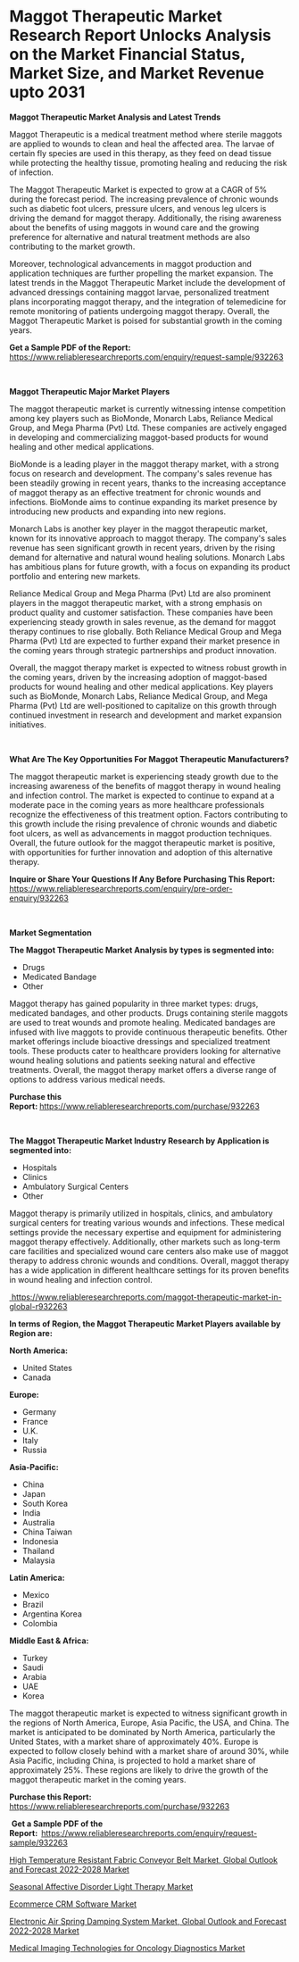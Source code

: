 <p><h1>Maggot Therapeutic Market Research Report Unlocks Analysis on the Market Financial Status, Market Size, and Market Revenue upto 2031</h1></p><p><strong>Maggot Therapeutic Market Analysis and Latest Trends</strong></p>
<p><p>Maggot Therapeutic is a medical treatment method where sterile maggots are applied to wounds to clean and heal the affected area. The larvae of certain fly species are used in this therapy, as they feed on dead tissue while protecting the healthy tissue, promoting healing and reducing the risk of infection.</p><p>The Maggot Therapeutic Market is expected to grow at a CAGR of 5% during the forecast period. The increasing prevalence of chronic wounds such as diabetic foot ulcers, pressure ulcers, and venous leg ulcers is driving the demand for maggot therapy. Additionally, the rising awareness about the benefits of using maggots in wound care and the growing preference for alternative and natural treatment methods are also contributing to the market growth.</p><p>Moreover, technological advancements in maggot production and application techniques are further propelling the market expansion. The latest trends in the Maggot Therapeutic Market include the development of advanced dressings containing maggot larvae, personalized treatment plans incorporating maggot therapy, and the integration of telemedicine for remote monitoring of patients undergoing maggot therapy. Overall, the Maggot Therapeutic Market is poised for substantial growth in the coming years.</p></p>
<p><strong>Get a Sample PDF of the Report:&nbsp;</strong> <a href="https://www.reliableresearchreports.com/enquiry/request-sample/932263">https://www.reliableresearchreports.com/enquiry/request-sample/932263</a></p>
<p>&nbsp;</p>
<p><strong>Maggot Therapeutic Major Market Players</strong></p>
<p><p>The maggot therapeutic market is currently witnessing intense competition among key players such as BioMonde, Monarch Labs, Reliance Medical Group, and Mega Pharma (Pvt) Ltd. These companies are actively engaged in developing and commercializing maggot-based products for wound healing and other medical applications.</p><p>BioMonde is a leading player in the maggot therapy market, with a strong focus on research and development. The company's sales revenue has been steadily growing in recent years, thanks to the increasing acceptance of maggot therapy as an effective treatment for chronic wounds and infections. BioMonde aims to continue expanding its market presence by introducing new products and expanding into new regions.</p><p>Monarch Labs is another key player in the maggot therapeutic market, known for its innovative approach to maggot therapy. The company's sales revenue has seen significant growth in recent years, driven by the rising demand for alternative and natural wound healing solutions. Monarch Labs has ambitious plans for future growth, with a focus on expanding its product portfolio and entering new markets.</p><p>Reliance Medical Group and Mega Pharma (Pvt) Ltd are also prominent players in the maggot therapeutic market, with a strong emphasis on product quality and customer satisfaction. These companies have been experiencing steady growth in sales revenue, as the demand for maggot therapy continues to rise globally. Both Reliance Medical Group and Mega Pharma (Pvt) Ltd are expected to further expand their market presence in the coming years through strategic partnerships and product innovation.</p><p>Overall, the maggot therapy market is expected to witness robust growth in the coming years, driven by the increasing adoption of maggot-based products for wound healing and other medical applications. Key players such as BioMonde, Monarch Labs, Reliance Medical Group, and Mega Pharma (Pvt) Ltd are well-positioned to capitalize on this growth through continued investment in research and development and market expansion initiatives.</p></p>
<p>&nbsp;</p>
<p><strong>What Are The Key Opportunities For Maggot Therapeutic Manufacturers?</strong></p>
<p><p>The maggot therapeutic market is experiencing steady growth due to the increasing awareness of the benefits of maggot therapy in wound healing and infection control. The market is expected to continue to expand at a moderate pace in the coming years as more healthcare professionals recognize the effectiveness of this treatment option. Factors contributing to this growth include the rising prevalence of chronic wounds and diabetic foot ulcers, as well as advancements in maggot production techniques. Overall, the future outlook for the maggot therapeutic market is positive, with opportunities for further innovation and adoption of this alternative therapy.</p></p>
<p><strong>Inquire or Share Your Questions If Any Before Purchasing This Report:</strong> <a href="https://www.reliableresearchreports.com/enquiry/pre-order-enquiry/932263">https://www.reliableresearchreports.com/enquiry/pre-order-enquiry/932263</a></p>
<p>&nbsp;</p>
<p><strong>Market Segmentation</strong></p>
<p><strong>The Maggot Therapeutic Market Analysis by types is segmented into:</strong></p>
<p><ul><li>Drugs</li><li>Medicated Bandage</li><li>Other</li></ul></p>
<p><p>Maggot therapy has gained popularity in three market types: drugs, medicated bandages, and other products. Drugs containing sterile maggots are used to treat wounds and promote healing. Medicated bandages are infused with live maggots to provide continuous therapeutic benefits. Other market offerings include bioactive dressings and specialized treatment tools. These products cater to healthcare providers looking for alternative wound healing solutions and patients seeking natural and effective treatments. Overall, the maggot therapy market offers a diverse range of options to address various medical needs.</p></p>
<p><strong>Purchase this Report:&nbsp;</strong><a href="https://www.reliableresearchreports.com/purchase/932263">https://www.reliableresearchreports.com/purchase/932263</a></p>
<p>&nbsp;</p>
<p><strong>The Maggot Therapeutic Market Industry Research by Application is segmented into:</strong></p>
<p><ul><li>Hospitals</li><li>Clinics</li><li>Ambulatory Surgical Centers</li><li>Other</li></ul></p>
<p><p>Maggot therapy is primarily utilized in hospitals, clinics, and ambulatory surgical centers for treating various wounds and infections. These medical settings provide the necessary expertise and equipment for administering maggot therapy effectively. Additionally, other markets such as long-term care facilities and specialized wound care centers also make use of maggot therapy to address chronic wounds and conditions. Overall, maggot therapy has a wide application in different healthcare settings for its proven benefits in wound healing and infection control.</p></p>
<p><a href="https://www.reliableresearchreports.com/maggot-therapeutic-market-in-global-r932263">&nbsp;https://www.reliableresearchreports.com/maggot-therapeutic-market-in-global-r932263</a></p>
<p><strong>In terms of Region, the Maggot Therapeutic Market Players available by Region are:</strong></p>
<p>
    <p> <strong> North America: </strong>
        <ul>
            <li>United States</li>
            <li>Canada</li>
        </ul>
        </p> 
    <p> <strong> Europe: </strong>
        <ul>
            <li>Germany</li>
            <li>France</li>
            <li>U.K.</li>
            <li>Italy</li>
            <li>Russia</li>
        </ul>
        </p> 
    <p> <strong> Asia-Pacific: </strong>
        <ul>
            <li>China</li>
            <li>Japan</li>
            <li>South Korea</li>
            <li>India</li>
            <li>Australia</li>
            <li>China Taiwan</li>
            <li>Indonesia</li>
            <li>Thailand</li>
            <li>Malaysia</li>
        </ul>
        </p> 
    <p> <strong> Latin America: </strong>
        <ul>
            <li>Mexico</li>
            <li>Brazil</li>
            <li>Argentina Korea</li>
            <li>Colombia</li>
        </ul>
        </p> 
    <p> <strong> Middle East & Africa: </strong>
        <ul>
            <li>Turkey</li>
            <li>Saudi</li>
            <li>Arabia</li>
            <li>UAE</li>
            <li>Korea</li>
        </ul>
    </p>
    </p>
<p><p>The maggot therapeutic market is expected to witness significant growth in the regions of North America, Europe, Asia Pacific, the USA, and China. The market is anticipated to be dominated by North America, particularly the United States, with a market share of approximately 40%. Europe is expected to follow closely behind with a market share of around 30%, while Asia Pacific, including China, is projected to hold a market share of approximately 25%. These regions are likely to drive the growth of the maggot therapeutic market in the coming years.</p></p>
<p><strong>Purchase this Report: </strong><a href="https://www.reliableresearchreports.com/purchase/932263">https://www.reliableresearchreports.com/purchase/932263</a></p>
<p>&nbsp;<strong>Get a Sample PDF of the Report:&nbsp;&nbsp;</strong><a href="https://www.reliableresearchreports.com/enquiry/request-sample/932263">https://www.reliableresearchreports.com/enquiry/request-sample/932263</a></p>
<p><strong></strong></p>
<p><p><a href="https://issuu.com/reportprime-2/docs/high-temperature-resistant-fabric-c_f1f62005bda9af">High Temperature Resistant Fabric Conveyor Belt Market, Global Outlook and Forecast 2022-2028 Market</a></p><p><a href="https://medium.com/@joe.tucker3457/insights-into-the-seasonal-affective-disorder-light-therapy-industry-market-financial-status-d030670dffa9">Seasonal Affective Disorder Light Therapy Market</a></p><p><a href="https://medium.com/@jjkh377/global-ecommerce-crm-software-market-analysis-trends-forecasts-and-growth-opportunities-2024-fc55d3167a67">Ecommerce CRM Software Market</a></p><p><a href="https://issuu.com/reportprime-2/docs/electronic-air-spring-damping-syste_08469dee888ea2">Electronic Air Spring Damping System Market, Global Outlook and Forecast 2022-2028 Market</a></p><p><a href="https://github.com/AKSHATREPORTPRIME/Market-Research-Report-List-6/blob/main/medical-imaging-technologies-for-oncology-diagnostics-market.md">Medical Imaging Technologies for Oncology Diagnostics Market</a></p></p>